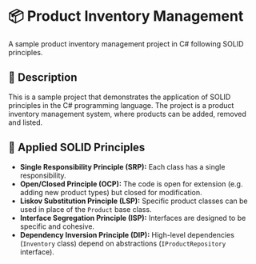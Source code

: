 # 📦 Product Inventory Management

A sample product inventory management project in C# following SOLID principles.

## 📝 Description

This is a sample project that demonstrates the application of SOLID principles in the C# programming language. The project is a product inventory management system, where products can be added, removed and listed.

## 🌟 Applied SOLID Principles

- **Single Responsibility Principle (SRP):** Each class has a single responsibility.
- **Open/Closed Principle (OCP):** The code is open for extension (e.g. adding new product types) but closed for modification.
- **Liskov Substitution Principle (LSP):** Specific product classes can be used in place of the `Product` base class.
- **Interface Segregation Principle (ISP):** Interfaces are designed to be specific and cohesive.
- **Dependency Inversion Principle (DIP):** High-level dependencies (`Inventory` class) depend on abstractions (`IProductRepository` interface).
